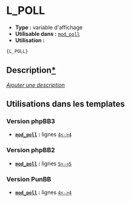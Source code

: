 # L_POLL
* __Type :__ variable d'affichage
* __Utilisable dans :__ [`mod_poll`](../tpl/mod_poll.md#readme)
* __Utilisation :__

```html
{L_POLL}
```

## Description[*](https://fa-tvars.appspot.com/var/L_POLL)
[*Ajouter une description*](https://fa-tvars.appspot.com/var/L_POLL)

## Utilisations dans les templates

### Version phpBB3
* __[`mod_poll`](../tpl/mod_poll.md#readme) :__ lignes [`4`](../src/prosilver/mod_poll.tpl#L4)[`<->`](../src/prosilver/mod_poll.tpl#L4-L4)[`4`](../src/prosilver/mod_poll.tpl#L4)

### Version phpBB2
* __[`mod_poll`](../tpl/mod_poll.md#readme) :__ lignes [`5`](../src/subsilver/mod_poll.tpl#L5)[`<->`](../src/subsilver/mod_poll.tpl#L5-L5)[`5`](../src/subsilver/mod_poll.tpl#L5)

### Version PunBB
* __[`mod_poll`](../tpl/mod_poll.md#readme) :__ lignes [`4`](../src/punbb/mod_poll.tpl#L4)[`<->`](../src/punbb/mod_poll.tpl#L4-L4)[`4`](../src/punbb/mod_poll.tpl#L4)

